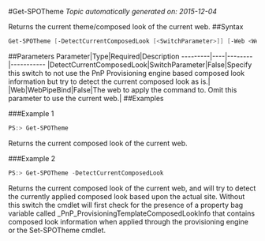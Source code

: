 #Get-SPOTheme
*Topic automatically generated on: 2015-12-04*

Returns the current theme/composed look of the current web.
##Syntax
```powershell
Get-SPOTheme [-DetectCurrentComposedLook [<SwitchParameter>]] [-Web <WebPipeBind>]
```


##Parameters
Parameter|Type|Required|Description
---------|----|--------|-----------
|DetectCurrentComposedLook|SwitchParameter|False|Specify this switch to not use the PnP Provisioning engine based composed look information but try to detect the current composed look as is.|
|Web|WebPipeBind|False|The web to apply the command to. Omit this parameter to use the current web.|
##Examples

###Example 1
```powershell
PS:> Get-SPOTheme
```
Returns the current composed look of the current web.

###Example 2
```powershell
PS:> Get-SPOTheme -DetectCurrentComposedLook
```
Returns the current composed look of the current web, and will try to detect the currently applied composed look based upon the actual site. Without this switch the cmdlet will first check for the presence of a property bag variable called _PnP_ProvisioningTemplateComposedLookInfo that contains composed look information when applied through the provisioning engine or the Set-SPOTheme cmdlet.
